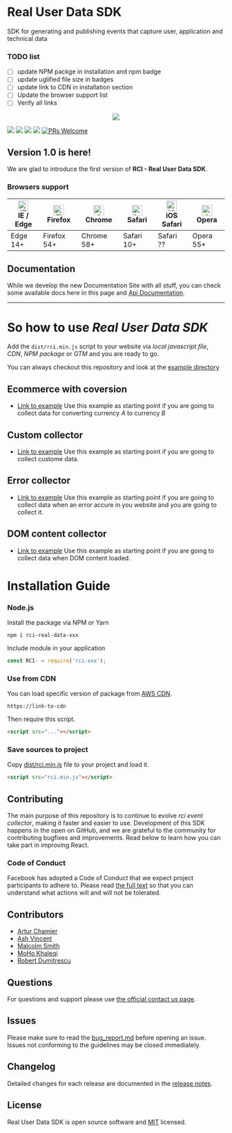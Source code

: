 # Real User Data SDK
SDK for generating and publishing events that capture user, application and technical data

### TODO list

- [ ] update NPM packge in installation and npm badge
- [ ] update uglified file size in badges
- [ ] update link to CDN in installation section
- [ ] Update the browser support list
- [ ] Verify all links

<p align="center"><img src="https://static1.squarespace.com/static/5a123416bce176a964daebe5/t/5aa18123c83025fedf718a51/1554300899717/?format=1500w"></p>

[![](https://flat.badgen.net/npm/v/@editorjs/editorjs?icon=npm)](https://www.npmjs.com/package/@editorjs/editorjs)
[![](https://flat.badgen.net/bundlephobia/min/@editorjs/editorjs?color=cyan)](https://www.npmjs.com/package/@editorjs/editorjs)
[![](https://flat.badgen.net/bundlephobia/minzip/@editorjs/editorjs?color=green)](https://www.npmjs.com/package/@editorjs/editorjs)
[![](https://flat.badgen.net/npm/license/@editorjs/editorjs)](https://www.npmjs.com/package/@editorjs/editorjs)
[![PRs Welcome](https://img.shields.io/badge/PRs-welcome-green.svg)](https://github.com/TestPlant/real-user-data-sdk-js/pulls)

## Version 1.0 is here!

We are glad to introduce the first version of **RCI - Real User Data SDK**.

### Browsers support

| [<img src="https://raw.githubusercontent.com/alrra/browser-logos/master/src/edge/edge_48x48.png" alt="IE / Edge" width="24px" height="24px" />](http://godban.github.io/browsers-support-badges/)</br>IE / Edge | [<img src="https://raw.githubusercontent.com/alrra/browser-logos/master/src/firefox/firefox_48x48.png" alt="Firefox" width="24px" height="24px" />](http://godban.github.io/browsers-support-badges/)</br>Firefox | [<img src="https://raw.githubusercontent.com/alrra/browser-logos/master/src/chrome/chrome_48x48.png" alt="Chrome" width="24px" height="24px" />](http://godban.github.io/browsers-support-badges/)</br>Chrome | [<img src="https://raw.githubusercontent.com/alrra/browser-logos/master/src/safari/safari_48x48.png" alt="Safari" width="24px" height="24px" />](http://godban.github.io/browsers-support-badges/)</br>Safari | [<img src="https://raw.githubusercontent.com/alrra/browser-logos/master/src/safari-ios/safari-ios_48x48.png" alt="iOS Safari" width="24px" height="24px" />](http://godban.github.io/browsers-support-badges/)</br>iOS Safari | [<img src="https://raw.githubusercontent.com/alrra/browser-logos/master/src/opera/opera_48x48.png" alt="Opera" width="24px" height="24px" />](http://godban.github.io/browsers-support-badges/)</br>Opera |
| --------- | --------- | --------- | --------- | --------- | --------- |
| Edge 14+ | Firefox 54+ | Chrome 58+ | Safari 10+ | Safari ?? | Opera 55+

## Documentation

While we develop the new Documentation Site with all stuff, you can check some available docs here in this page and [Api Documentation](https://docs.real-user-data.eggplant.cloud/open-api/index.html).

---

# So how to use *Real User Data SDK*
Add the `dist/rci.min.js` script to your website via *local javascript file*, *CDN*, *NPM package* or *GTM* and you are ready to go.

You can always checkout this repository and look at the [example directory](example/)

## Ecommerce with coversion

- [Link to example](examples/Vanilla/Conversion/) Use this example as starting point if you are going to collect data for converting currency *A* to currency *B*

## Custom collector

- [Link to example](examples/Vanilla/CustomCollector/) Use this example as starting point if you are going to collect custome data.

## Error collector

- [Link to example](examples/Vanilla/Error/) Use this example as starting point if you are going to collect data when an error accure in you website and you are going to collect it.

## DOM content collector

- [Link to example](examples/Vanilla/DOMContentLoaded/) Use this example as starting point if you are going to collect data when DOM content loaded.


# Installation Guide

### Node.js

Install the package via NPM or Yarn

```shell
npm i rci-real-data-xxx
```

Include module in your application

```javascript
const RCI- = require('rci-xxx');
```

### Use from CDN

You can load specific version of package from [AWS CDN](https://link-to-cdn).

`https://link-to-cdn`

Then require this script.

```html
<script src="..."></script>
```

### Save sources to project

Copy [dist/rci.min.js](dist/rci.min.js) file to your project and load it.

```html
<script src="rci.min.js"></script>
```

## Contributing

The main purpose of this repository is to continue to evolve *rci event collector*, making it faster and easier to use. Development of this SDK happens in the open on GitHub, and we are grateful to the community for contributing bugfixes and improvements. Read below to learn how you can take part in improving React.

### Code of Conduct

Facebook has adopted a Code of Conduct that we expect project participants to adhere to. Please read [the full text](CODE_OF_CONDUCT.md) so that you can understand what actions will and will not be tolerated.

## Contributors

- [Artur Chamier](https://github.com/yghern)
- [Ash Vincent](https://github.com/ashvince)
- [Malcolm Smith](https://github.com/MalcolmSmithUK)
- [MoHo Khaleqi](https://github.com/mohokh67)
- [Robert Dumitrescu](https://github.com/robertdumitrescu)


## Questions

For questions and support please use [the official contact us page](https://eggplant.io/about/contact-us).

## Issues

Please make sure to read the [bug_report.md](bug_report.md) before opening an issue. Issues not conforming to the guidelines may be closed immediately.

## Changelog

Detailed changes for each release are documented in the [release notes](https://github.com/TestPlant/real-user-data-sdk-js/releases).

## License

Real User Data SDK is open source software and [MIT](http://opensource.org/licenses/MIT) licensed.
